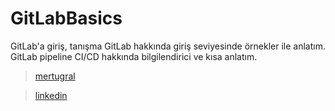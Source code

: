 # GitLabBasics
GitLab'a giriş, tanışma
GitLab hakkında giriş seviyesinde örnekler ile anlatım.
GitLab pipeline CI/CD hakkında bilgilendirici ve kısa anlatım.
> [mertugral](https://github.com/ertugralmert)
 
> [linkedin](https://www.linkedin.com/in/mertertugral/)
